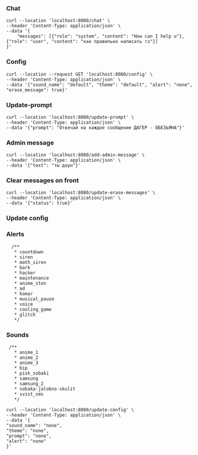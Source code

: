 ### Chat

```shell
curl --location 'localhost:8000/chat' \
--header 'Content-Type: application/json' \
--data '{
    "messages": [{"role": "system", "content": "How can I help u"}, {"role": "user", "content": "как правильно написать тз"}]
}'
```

### Config

```shell
curl --location --request GET 'localhost:8080/config' \
--header 'Content-Type: application/json' \
--data '{"sound_name": "default", "theme": "default", "alert": "none", "erase_message": true}'
```

### Update-prompt

```shell
curl --location 'localhost:8080/update-prompt' \
--header 'Content-Type: application/json' \
--data '{"prompt": "Отвечай на каждое сообщение ДАГЕР - ОБЕЗЬЯНА"}'
```

### Admin message

```shell
curl --location 'localhost:8080/add-admin-message' \
--header 'Content-Type: application/json' \
--data '{"text": "ты даун"}'
```

### Clear messages on front

```shell
curl --location 'localhost:8080/update-erase-messages' \
--header 'Content-Type: application/json' \
--data '{"status": true}'
```

### Update config

### Alerts

```shell
  /**
   * countdown
   * siren
   * math_siren
   * bark
   * hacker
   * maintenance
   * anime_ston
   * ad
   * komar
   * musical_pause
   * voice
   * cooling_game
   * glitch
   */
```

### Sounds

```shell
 /**
   * anime_1
   * anime_2
   * anime_3
   * bip
   * pisk_sobaki
   * samsung
   * samsung_2
   * sobaka-jalobno-skulit
   * svist_sms
   */
```

```shell
curl --location 'localhost:8080/update-config' \
--header 'Content-Type: application/json' \
--data '{
"sound_name": "none",
"theme": "none",
"prompt": "none",
"alert": "none"
}'
```